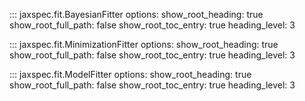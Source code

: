 ::: jaxspec.fit.BayesianFitter
    options:
      show_root_heading: true
      show_root_full_path: false
      show_root_toc_entry: true
      heading_level: 3

::: jaxspec.fit.MinimizationFitter
    options:
      show_root_heading: true
      show_root_full_path: false
      show_root_toc_entry: true
      heading_level: 3

::: jaxspec.fit.ModelFitter
    options:
      show_root_heading: true
      show_root_full_path: false
      show_root_toc_entry: true
      heading_level: 3
